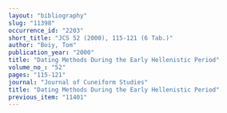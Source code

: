 ```yaml
---
layout: "bibliography"
slug: "11398"
occurrence_id: "2203"
short_title: "JCS 52 (2000), 115-121 (6 Tab.)"
author: "Boiy, Tom"
publication_year: "2000"
title: "Dating Methods During the Early Hellenistic Period"
volume_no_: "52"
pages: "115-121"
journal: "Journal of Cuneiform Studies"
title: "Dating Methods During the Early Hellenistic Period"
previous_item: "11401"
---
```

